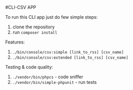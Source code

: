 #CLI-CSV APP

To run this CLI app just do few simple steps:
1. clone the repository
2. run `composer install`

Features:
1. `./bin/console/csv:simple [link_to_rss] [csv_name]`
2. `./bin/console/csv:extended [link_to_rss] [csv_name]`

Testing & code quality:
1. `./vendor/bin/phpcs` - code sniffer
2. `./vendor/bin/simple-phpunit` - run tests

